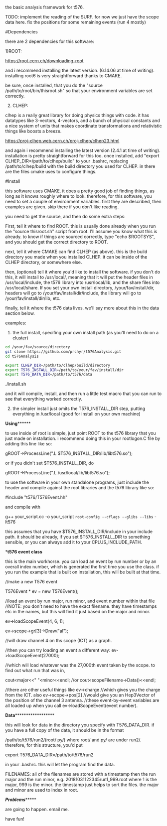 the basic analysis framework for t576.

TODO: implement the reading of the SURF. for now we just have the scope data here. fix the positions for some remaining events (run 4 mostly)


#Dependencies

there are 2 dependencies for this software:

1)ROOT:

https://root.cern.ch/downloading-root

and i recommend installing the latest version. (6.14.06 at time of writing). installing root6 is very straightforward thanks to CMAKE.

be sure, once installed, that you do the "source /path/to/root/bin/thisroot.sh" so that your environment variables are set correctly.

2) CLHEP:

clhep is a really great library for doing physics things with code. it has datatypes like 3-vectors, 4-vectors, and a bunch of physical constants and a nice system of units that makes coordinate transformations and relativistic things like boosts a breeze.

https://proj-clhep.web.cern.ch/proj-clhep/clhep23.html

and again i recommend installing the latest version (2.4.1 at time of writing). installation is pretty straightforward for this too.
once installed, add "export CLHEP_DIR=/path/to/clhep/build" to your .bashrc, replacing /path/to/clhep/build with the build directory you used for CLHEP. in there are the files cmake uses to configure things.




#Install

this software uses CMAKE. it does a pretty good job of finding things, as long as it knows roughly where to look. therefore, for this software, you need to set a couple of environment variables. first they are described, then examples are given. skip there if you don't like reading. 

you need to get the source, and then do some extra steps:

First, tell it where to find ROOT. this is usually done already when you run the "source thisroot.sh" script from root. I'll assume you know what this is already. to know if things are sourced correctly, type "echo $ROOTSYS", and you should get the correct directory to ROOT.

next, tell it where CMAKE can find CLHEP (as above). this is the build directory you made when you installed CLHEP. it can be inside of the CLHEP directory, or somewhere else.

then, (optional) tell it where you'd like to install the software. if you don't do this, it will install to /usr/local/, meaning that it will put the header files in /usr/local/include, the t576 library into /usr/local/lib, and the share files into /usr/local/share. If you set your own install directory, /your/fav/install/dir, headers will go to /your/fav/install/dir/include, the library will go to /your/fav/install/dir/lib, etc. 

finally, tell it where the t576 data lives. we'll say more about this in the data section below.

examples:

1) the full install, specifing your own install path (as you'll need to do on a cluster)
```bash
cd /your/fav/source/directory
git clone https://github.com/prchyr/t576Analysis.git
cd t576Analysis

export CLHEP_DIR=/path/to/clhep/build/directory
export T576_INSTALL_DIR=/path/to/your/fav/install/dir
export T576_DATA_DIR=/path/to/t576/data
```
./install.sh

and it will compile, install, and then run a little test macro that you can run to see that everything worked correctly.

2) the simpler install just omits the T576_INSTALL_DIR step, putting everything in /usr/local (good for install on your own machine)


****************Using**********************

to use inside of root is simple, just point ROOT to the t576 library that you just made on installation. i recommend doing this in your rootlogon.C file by adding this line like so:

gROOT->ProcessLine(".L $T576_INSTALL_DIR/lib/libt576.so");

or if you didn't set $T576_INSTALL_DIR, do

gROOT->ProcessLine(".L /usr/local/lib/libt576.so");



to use the software in your own standalone programs, just include the header and compile against the root libraries and the t576 library like so:

#include "t576/T576Event.hh"

and compile with

g++ your_script.cc -o your_script `root-config --cflags --glibs --libs` -lt576

this assumes that you have $T576_INSTALL_DIR/include in your include path. it should be already, if you set $T576_INSTALL_DIR to something sensible, or you can always add it to your CPLUS_INCLUDE_PATH.


*******************t576 event class******************

this is the main workhorse. you can load an event by run number or by an overall index number, which is generated the first time you use the class. if you run the example that is built on installation, this will be built at that time.

//make a new T576 event

T576Event * ev = new T576Event();

//load an event by run major, run minor, and event number within that file
//NOTE: you don't need to have the exact filename. they have timestamps etc in the names, but this will find it just based on the major and minor.

ev->loadScopeEvent(4, 6, 1);

ev->scope->gr[3]->Draw("al");

//will draw channel 4 on ths scope (ICT) as a graph.

//then you can try loading an event a different way:
ev->loadScopeEvent(27000);

//which will load whatever was the 27,000th event taken by the scope. to find out what run that was in,

cout<<ev->major<<" "<<ev->minor<<endl;
//or
cout<<ev->scopeFilename->Data()<<endl;

//there are other useful things like
ev->charge
//which gives you the charge from the ICT. also
ev->scope->pos[2]
//would give you an Hep3Vector of the position of the channel 3 antenna.
//these event-by-event variables are all loaded up when you call ev->loadScopeEvent(event number). 


************Data******************************

this will look for data in the directory you specify with T576_DATA_DIR. if you have a full copy of the data, it should be in the format

/path/to/t576/run2/(root/ py/) where root/ and py/ are under run2/. therefore, for this structure, you'd put

export T576_DATA_DIR=/path/to/t576/run2

in your .bashrc. this will let the program find the data.

FILENAMES: all of the filenames are stored with a timestamp then the run major and the run minor, e.g. 20181031122345run1_999.root where 1 is the major, 999 is the minor. the timestamp just helps to sort the files. the major and minor are used to index in root. 

*************Problems******************

are going to happen. email me.


have fun!